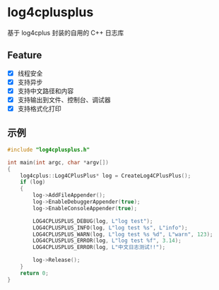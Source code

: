 # log4cplusplus

基于 log4cplus 封装的自用的 C++ 日志库

## Feature

* [x] 线程安全
* [x] 支持异步
* [x] 支持中文路径和内容
* [x] 支持输出到文件、控制台、调试器
* [x] 支持格式化打印

## 示例

```cpp
#include "log4cplusplus.h"

int main(int argc, char *argv[])
{
	log4cplus::Log4CPlusPlus* log = CreateLog4CPlusPlus();
	if (log)
	{
		log->AddFileAppender();
		log->EnableDebuggerAppender(true);
		log->EnableConsoleAppender(true);

		LOG4CPLUSPLUS_DEBUG(log, L"log test");
		LOG4CPLUSPLUS_INFO(log, L"log test %s", L"info");
		LOG4CPLUSPLUS_WARN(log, L"log test %s %d", L"warn", 123);
		LOG4CPLUSPLUS_ERROR(log, L"log test %f", 3.14);
		LOG4CPLUSPLUS_ERROR(log, L"中文日志测试!!");

		log->Release();
	}
	return 0;
}
```